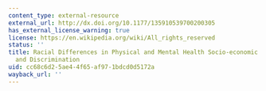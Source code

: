 ```yaml
---
content_type: external-resource
external_url: http://dx.doi.org/10.1177/135910539700200305
has_external_license_warning: true
license: https://en.wikipedia.org/wiki/All_rights_reserved
status: ''
title: Racial Differences in Physical and Mental Health Socio-economic Status, Stress
  and Discrimination
uid: cc68c6d2-5ae4-4f65-af97-1bdcd0d5172a
wayback_url: ''
---
```

